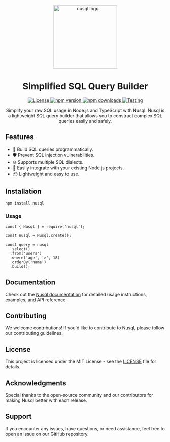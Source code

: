<p align="center">
  <img width="200px" src="https://i.postimg.cc/hv15fZR4/nusql-logo.png" alt="nusql logo">
</p>

<h1 align="center">Simplified SQL Query Builder</h1>
<div align="center">
 <a href="https://github.com/othastudio/nusql/blob/main/LICENSE">
 <img src="https://img.shields.io/badge/License-MIT-blue.svg" alt="License">
 </a>
 <a href="https://github.com/othastudio/nusql/blob/main/LICENSE">
 <img src="https://img.shields.io/npm/v/nusql.svg" alt="npm version">
 </a>
 <a href="https://www.npmjs.com/package/nusql">
 <img src="https://img.shields.io/npm/dt/nusql.svg" alt="npm downloads">
 </a>
 <a href="https://github.com/othastudio/nusql/commits/main">
 <img src="https://github.com/othastudio/nusql/actions/workflows/test-package.yml/badge.svg" alt="Testing">
 </a>
</div>
<p align="center">Simplify your raw SQL usage in Node.js and TypeScript with Nusql. Nusql is a lightweight SQL query builder that allows you to construct complex SQL queries easily and safely.</p>

## Features

- 📝 Build SQL queries programmatically.
- 🛡️ Prevent SQL injection vulnerabilities.
- 🌐 Supports multiple SQL dialects.
- 🤝 Easily integrate with your existing Node.js projects.
- 📦 Lightweight and easy to use.

## Installation

```bash
npm install nusql
```
### Usage
```
const { Nusql } = require('nusql');

const nusql = Nusql.create();

const query = nusql
  .select()
  .from('users')
  .where('age', '>', 18)
  .orderBy('name')
  .build();
```


## Documentation
Check out the <a href="nusql.otha.studio">Nusql documentation</a> for detailed usage instructions, examples, and API reference.

## Contributing
We welcome contributions! If you'd like to contribute to Nusql, please follow our contributing guidelines.

## License
This project is licensed under the MIT License - see the <a href="https://github.com/othastudio/nusql/blob/main/LICENSE">LICENSE</a> file for details.

## Acknowledgments
Special thanks to the open-source community and our contributors for making Nusql better with each release.

## Support
If you encounter any issues, have questions, or need assistance, feel free to open an issue on our GitHub repository.
